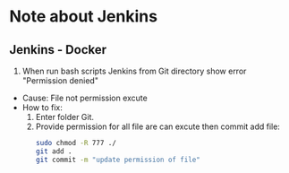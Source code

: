 # Note about Jenkins

## Jenkins - Docker

1. When run bash scripts Jenkins from Git directory show error "Permission denied"
- Cause: File not permission excute
- How to fix:
    1. Enter folder Git.
    2. Provide permission for all file are can excute then commit add file:
        ```bash
        sudo chmod -R 777 ./
        git add .
        git commit -m "update permission of file"
        ```